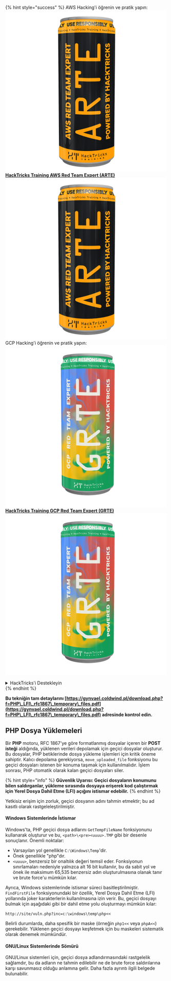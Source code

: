 {% hint style="success" %}
AWS Hacking'i öğrenin ve pratik yapın:<img src="/.gitbook/assets/arte.png" alt="" data-size="line">[**HackTricks Training AWS Red Team Expert (ARTE)**](https://training.hacktricks.xyz/courses/arte)<img src="/.gitbook/assets/arte.png" alt="" data-size="line">\
GCP Hacking'i öğrenin ve pratik yapın: <img src="/.gitbook/assets/grte.png" alt="" data-size="line">[**HackTricks Training GCP Red Team Expert (GRTE)**<img src="/.gitbook/assets/grte.png" alt="" data-size="line">](https://training.hacktricks.xyz/courses/grte)

<details>

<summary>HackTricks'i Destekleyin</summary>

* [**abonelik planlarını**](https://github.com/sponsors/carlospolop) kontrol edin!
* **💬 [**Discord grubuna**](https://discord.gg/hRep4RUj7f) veya [**telegram grubuna**](https://t.me/peass) katılın ya da **Twitter'da** 🐦 [**@hacktricks\_live**](https://twitter.com/hacktricks\_live)** bizi takip edin.**
* **Hacking ipuçlarını paylaşmak için** [**HackTricks**](https://github.com/carlospolop/hacktricks) ve [**HackTricks Cloud**](https://github.com/carlospolop/hacktricks-cloud) github reposuna PR gönderin.

</details>
{% endhint %}



**Bu tekniğin tam detaylarını [https://gynvael.coldwind.pl/download.php?f=PHP\_LFI\_rfc1867\_temporary\_files.pdf](https://gynvael.coldwind.pl/download.php?f=PHP\_LFI\_rfc1867\_temporary\_files.pdf) adresinde kontrol edin.**

## **PHP Dosya Yüklemeleri**

Bir **PHP** motoru, RFC 1867'ye göre formatlanmış dosyalar içeren bir **POST isteği** aldığında, yüklenen verileri depolamak için geçici dosyalar oluşturur. Bu dosyalar, PHP betiklerinde dosya yükleme işlemleri için kritik öneme sahiptir. Kalıcı depolama gerekiyorsa, `move_uploaded_file` fonksiyonu bu geçici dosyaları istenen bir konuma taşımak için kullanılmalıdır. İşlem sonrası, PHP otomatik olarak kalan geçici dosyaları siler.

{% hint style="info" %}
**Güvenlik Uyarısı: Geçici dosyaların konumunu bilen saldırganlar, yükleme sırasında dosyaya erişerek kod çalıştırmak için Yerel Dosya Dahil Etme (LFI) açığını istismar edebilir.**
{% endhint %}

Yetkisiz erişim için zorluk, geçici dosyanın adını tahmin etmektir; bu ad kasıtlı olarak rastgeleleştirilmiştir.

#### Windows Sistemlerinde İstismar

Windows'ta, PHP geçici dosya adlarını `GetTempFileName` fonksiyonunu kullanarak oluşturur ve bu, `<path>\<pre><uuuu>.TMP` gibi bir desenle sonuçlanır. Önemli noktalar:

- Varsayılan yol genellikle `C:\Windows\Temp`'dir.
- Önek genellikle "php"dır.
- `<uuuu>`, benzersiz bir onaltılık değeri temsil eder. Fonksiyonun sınırlamaları nedeniyle yalnızca alt 16 bit kullanılır, bu da sabit yol ve önek ile maksimum 65,535 benzersiz adın oluşturulmasına olanak tanır ve brute force'u mümkün kılar.

Ayrıca, Windows sistemlerinde istismar süreci basitleştirilmiştir. `FindFirstFile` fonksiyonundaki bir özellik, Yerel Dosya Dahil Etme (LFI) yollarında joker karakterlerin kullanılmasına izin verir. Bu, geçici dosyayı bulmak için aşağıdaki gibi bir dahil etme yolu oluşturmayı mümkün kılar:
```
http://site/vuln.php?inc=c:\windows\temp\php<<
```
Belirli durumlarda, daha spesifik bir maske (örneğin `php1<<` veya `phpA<<`) gerekebilir. Yüklenen geçici dosyayı keşfetmek için bu maskeleri sistematik olarak denemek mümkündür.

#### GNU/Linux Sistemlerinde Sömürü

GNU/Linux sistemleri için, geçici dosya adlandırmasındaki rastgelelik sağlamdır, bu da adların ne tahmin edilebilir ne de brute force saldırılarına karşı savunmasız olduğu anlamına gelir. Daha fazla ayrıntı ilgili belgede bulunabilir.
